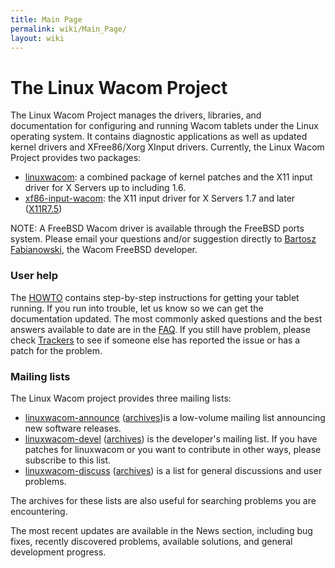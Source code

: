 ```yaml
---
title: Main Page
permalink: wiki/Main_Page/
layout: wiki
---
```


The Linux Wacom Project
=======================

The Linux Wacom Project manages the drivers, libraries, and
documentation for configuring and running Wacom tablets under the Linux
operating system. It contains diagnostic applications as well as updated
kernel drivers and XFree86/Xorg XInput drivers. Currently, the Linux
Wacom Project provides two packages:

-   [linuxwacom](linuxwacom "wikilink"): a combined package of kernel
    patches and the X11 input driver for X Servers up to including 1.6.
-   [xf86-input-wacom](xf86-input-wacom "wikilink"): the X11 input
    driver for X Servers 1.7 and later
    ([X11R7.5](http://who-t.blogspot.com/2009/10/x11r75-released-but-what-is-it.html))

NOTE: A FreeBSD Wacom driver is available through the FreeBSD ports
system. Please email your questions and/or suggestion directly to
[Bartosz Fabianowski](mailto:freebsd@chillt.de?subject=WACOM), the Wacom
FreeBSD developer.

### User help

The [HOWTO](/wiki/HOWTO "wikilink") contains step-by-step instructions for
getting your tablet running. If you run into trouble, let us know so we
can get the documentation updated. The most commonly asked questions and
the best answers available to date are in the [FAQ](/wiki/FAQ "wikilink"). If
you still have problem, please check
[Trackers](http://sourceforge.net/tracker/?group_id=69596) to see if
someone else has reported the issue or has a patch for the problem.

### Mailing lists

The Linux Wacom project provides three mailing lists:

-   [linuxwacom-announce](http://lists.sourceforge.net/mailman/listinfo/linuxwacom-announce)
    ([archives](http://sourceforge.net/mailarchive/forum.php?forum_name=linuxwacom-announce))is
    a low-volume mailing list announcing new software releases.
-   [linuxwacom-devel](http://lists.sourceforge.net/mailman/listinfo/linuxwacom-devel)
    ([archives](http://sourceforge.net/mailarchive/forum.php?forum_name=linuxwacom-devel))
    is the developer's mailing list. If you have patches for linuxwacom
    or you want to contribute in other ways, please subscribe to this
    list.
-   [linuxwacom-discuss](http://lists.sourceforge.net/mailman/listinfo/linuxwacom-discuss)
    ([archives](http://sourceforge.net/mailarchive/forum.php?forum_name=linuxwacom-discuss))
    is a list for general discussions and user problems.

The archives for these lists are also useful for searching problems you
are encountering.

The most recent updates are available in the News section, including bug
fixes, recently discovered problems, available solutions, and general
development progress.
